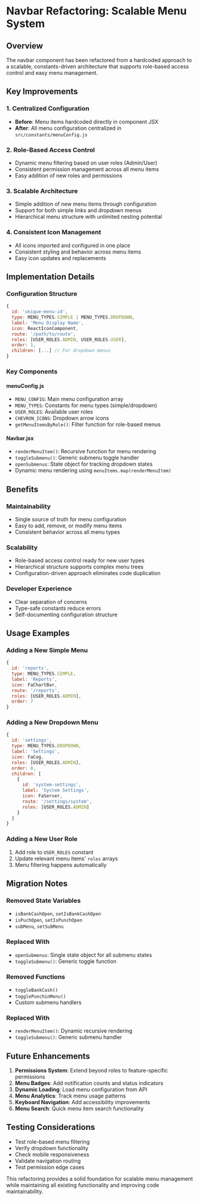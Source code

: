 # Navbar Refactoring: Scalable Menu System

## Overview
The navbar component has been refactored from a hardcoded approach to a scalable, constants-driven architecture that supports role-based access control and easy menu management.

## Key Improvements

### 1. Centralized Configuration
- **Before**: Menu items hardcoded directly in component JSX
- **After**: All menu configuration centralized in `src/constants/menuConfig.js`

### 2. Role-Based Access Control
- Dynamic menu filtering based on user roles (Admin/User)
- Consistent permission management across all menu items
- Easy addition of new roles and permissions

### 3. Scalable Architecture
- Simple addition of new menu items through configuration
- Support for both simple links and dropdown menus
- Hierarchical menu structure with unlimited nesting potential

### 4. Consistent Icon Management
- All icons imported and configured in one place
- Consistent styling and behavior across menu items
- Easy icon updates and replacements

## Implementation Details

### Configuration Structure
```javascript
{
  id: 'unique-menu-id',
  type: MENU_TYPES.SIMPLE | MENU_TYPES.DROPDOWN,
  label: 'Menu Display Name',
  icon: ReactIconComponent,
  route: '/path/to/route',
  roles: [USER_ROLES.ADMIN, USER_ROLES.USER],
  order: 1,
  children: [...] // For dropdown menus
}
```

### Key Components

#### menuConfig.js
- `MENU_CONFIG`: Main menu configuration array
- `MENU_TYPES`: Constants for menu types (simple/dropdown)
- `USER_ROLES`: Available user roles
- `CHEVRON_ICONS`: Dropdown arrow icons
- `getMenuItemsByRole()`: Filter function for role-based menus

#### Navbar.jsx
- `renderMenuItem()`: Recursive function for menu rendering
- `toggleSubmenu()`: Generic submenu toggle handler
- `openSubmenus`: State object for tracking dropdown states
- Dynamic menu rendering using `menuItems.map(renderMenuItem)`

## Benefits

### Maintainability
- Single source of truth for menu configuration
- Easy to add, remove, or modify menu items
- Consistent behavior across all menu types

### Scalability
- Role-based access control ready for new user types
- Hierarchical structure supports complex menu trees
- Configuration-driven approach eliminates code duplication

### Developer Experience
- Clear separation of concerns
- Type-safe constants reduce errors
- Self-documenting configuration structure

## Usage Examples

### Adding a New Simple Menu
```javascript
{
  id: 'reports',
  type: MENU_TYPES.SIMPLE,
  label: 'Reports',
  icon: FaChartBar,
  route: '/reports',
  roles: [USER_ROLES.ADMIN],
  order: 7
}
```

### Adding a New Dropdown Menu
```javascript
{
  id: 'settings',
  type: MENU_TYPES.DROPDOWN,
  label: 'Settings',
  icon: FaCog,
  roles: [USER_ROLES.ADMIN],
  order: 8,
  children: [
    {
      id: 'system-settings',
      label: 'System Settings',
      icon: FaServer,
      route: '/settings/system',
      roles: [USER_ROLES.ADMIN]
    }
  ]
}
```

### Adding a New User Role
1. Add role to `USER_ROLES` constant
2. Update relevant menu items' `roles` arrays
3. Menu filtering happens automatically

## Migration Notes

### Removed State Variables
- `isBankCashOpen`, `setIsBankCashOpen`
- `isPuchOpen`, `setIsPunchOpen`
- `subMenu`, `setSubMenu`

### Replaced With
- `openSubmenus`: Single state object for all submenu states
- `toggleSubmenu()`: Generic toggle function

### Removed Functions
- `toggleBankCash()`
- `togglePunchinMenu()`
- Custom submenu handlers

### Replaced With
- `renderMenuItem()`: Dynamic recursive rendering
- `toggleSubmenu()`: Generic submenu handler

## Future Enhancements

1. **Permissions System**: Extend beyond roles to feature-specific permissions
2. **Menu Badges**: Add notification counts and status indicators
3. **Dynamic Loading**: Load menu configuration from API
4. **Menu Analytics**: Track menu usage patterns
5. **Keyboard Navigation**: Add accessibility improvements
6. **Menu Search**: Quick menu item search functionality

## Testing Considerations

- Test role-based menu filtering
- Verify dropdown functionality
- Check mobile responsiveness
- Validate navigation routing
- Test permission edge cases

This refactoring provides a solid foundation for scalable menu management while maintaining all existing functionality and improving code maintainability.